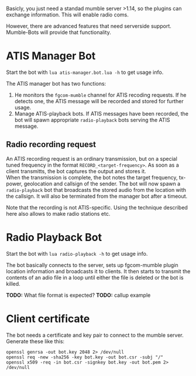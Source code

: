 Basicly, you just need a standad mumble server >1.14, so the plugins can exchange information. This will enable radio coms.

However, there are advanced features that need serverside support. Mumble-Bots will provide that functionality.


ATIS Manager Bot
================
Start the bot with `lua atis-manager.bot.lua -h` to get usage info.

The ATIS manager bot has two functions:

  1. He monitors the `fgcom-mumble` channel for ATIS recoding requests. If he detects one, the ATIS message will be recorded and stored for further usage.
  2. Manage ATIS-playback bots. If ATIS messages have been recorded, the bot will spawn appropriate `radio-playback` bots serving the ATIS message.


Radio recording request
----------------------
An ATIS recording request is an ordinary transmission, but on a special tuned frequency in the format `RECORD_<target-frequency>`. As soon as a client transmitts, the bot captures the output and stores it.  
When the transmission is complete, the bot notes the target frequency, tx-power, geolocation and callsign of the sender.
The bot will now spawn a `radio-playback` bot that broadcasts the stored audio from the location with the callsign. It will also be terminated from the manager bot after a timeout.

Note that the recording is not ATIS-specific. Using the technique described here also allows to make radio stations etc.


Radio Playback Bot
==================
Start the bot with `lua radio-playback -h` to get usage info.

The bot basically connects to the server, sets up fgcom-mumble plugin location information and broadcasts it to clients. It then starts to transmit the contents of an adio file in a loop until either the file is deleted or the bot is killed.

**TODO:** What file format is expected?
**TODO:** callup example


Client certificate
==================
 The bot needs a certificate and key pair to connect to the mumble server. Generate these like this:
```
openssl genrsa -out bot.key 2048 2> /dev/null
openssl req -new -sha256 -key bot.key -out bot.csr -subj "/"
openssl x509 -req -in bot.csr -signkey bot.key -out bot.pem 2> /dev/null
```